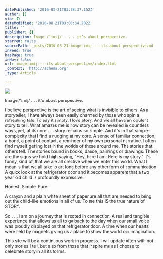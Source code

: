 ```yaml
---
datePublished: '2016-08-21T03:08:37.152Z'
author: []
via: {}
dateModified: '2016-08-21T03:08:34.202Z'
title: ''
publisher: {}
description: Image /’imij/ . . . it’s about perspective.
starred: false
sourcePath: _posts/2016-08-21-image-imij----its-about-perspective.md
inFeed: true
hasPage: true
inNav: false
url: image-imij----its-about-perspective/index.html
_context: 'http://schema.org'
_type: Article

---
```

![](https://the-grid-user-content.s3-us-west-2.amazonaws.com/e091fbf2-57bf-42df-a96e-f7f5db7c7a8e.jpg)

Image /'imij/ . . . it's about perspective.

I believe perspective is the art of seeing what is invisible to others. As a storyteller, I have always been easily charmed by those who spin a refreshing tale. To say it simply. I love story. And we all have an opulent story to tell. What amazes me is how story can be revealed in countless ways, yet, at its core . . . story remains so simple. And it's in that simple-complexity that I find a nudging at my core. A sense of familiar connection, a bond, a point of contact, a reminder of my own personal narrative. I often find myself getting lost in the worlds of those around me. The stories that others tell. The stories bound in books, dance, paintings or drawings. These are the signs we hold high saying, "Hey, here I am. Here is my story." It's funny, kind of, that we are all creative when we enter this world. What I mean is that we all take to art long before any other form of communication. A quick look at the refrigerator door and it becomes apparent that a two year old child is profoundly expressive.

Honest. Simple. Pure.

A crayon and a plain white sheet of paper are all that are needed to bring out the child-like emotions in all of us. To me this IS the true nature of STORY.

So . . . I am on a journey that is rooted in connection. A real and tangible experience that allows us all to go back to the day when our small voice was proudly displayed on that refrigerator door. A time when our hearts were held by magnets giving us a place to show the world our imagination.

This site will be a continuous work in progress. I will update often with not only stories I tell, but also from those that inspire me as I choose to celebrate story in all its forms.